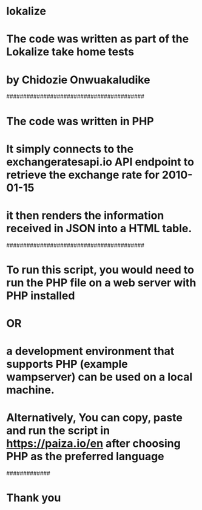# lokalize
# The code was written as part of the Lokalize take home tests
# by Chidozie Onwuakaludike


#########################################


# The code was written in PHP
# It simply connects to the exchangeratesapi.io API endpoint to retrieve the exchange rate for 2010-01-15 
# it then renders the information received in JSON into a HTML table.


#########################################


# To run this script, you would need to run the PHP file on a web server with PHP installed 
# OR
# a development environment that supports PHP (example wampserver) can be used on a local machine.

# Alternatively, You can copy, paste and run the script in https://paiza.io/en after choosing PHP as the preferred language


#############
# Thank you


